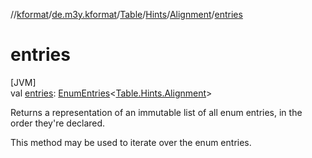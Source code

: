 //[kformat](../../../../../index.md)/[de.m3y.kformat](../../../index.md)/[Table](../../index.md)/[Hints](../index.md)/[Alignment](index.md)/[entries](entries.md)

# entries

[JVM]\
val [entries](entries.md): [EnumEntries](https://kotlinlang.org/api/latest/jvm/stdlib/kotlin.enums/-enum-entries/index.html)&lt;[Table.Hints.Alignment](index.md)&gt;

Returns a representation of an immutable list of all enum entries, in the order they're declared.

This method may be used to iterate over the enum entries.
